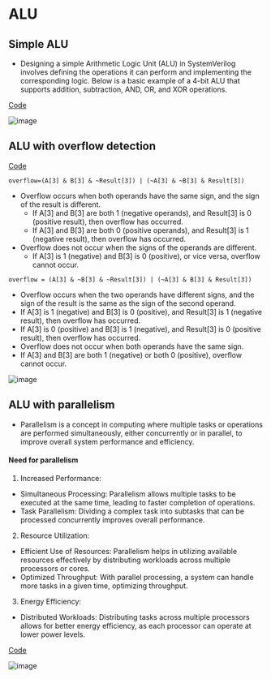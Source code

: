 # ALU

## Simple ALU
* Designing a simple Arithmetic Logic Unit (ALU) in SystemVerilog involves defining the operations it can perform and implementing the corresponding logic. Below is a basic example of a 4-bit ALU that supports addition, subtraction, AND, OR, and XOR operations.

[Code](https://github.com/ani171/ALU/blob/0b8ac3330d8789bbc9474fdd2d4d74b7245a34b2/simple_alu.sv)

![image](https://github.com/ani171/ALU/assets/97838595/ee2410d5-e820-4ce0-9bcf-a0401eae3219)


## ALU with overflow detection

[Code](https://github.com/ani171/ALU_implementations/blob/c9ae3c3b3c4e5c4b4d8c5dda62f43b21b23025b8/overflow_ALU.sv)

`overflow=(A[3] & B[3] & ~Result[3]) | (~A[3] & ~B[3] & Result[3])`
* Overflow occurs when both operands have the same sign, and the sign of the result is different.
  * If A[3] and B[3] are both 1 (negative operands), and Result[3] is 0 (positive result), then overflow has occurred.
  * If A[3] and B[3] are both 0 (positive operands), and Result[3] is 1 (negative result), then overflow has occurred.
* Overflow does not occur when the signs of the operands are different.
  * If A[3] is 1 (negative) and B[3] is 0 (positive), or vice versa, overflow cannot occur.

 `overflow = (A[3] & ~B[3] & ~Result[3]) | (~A[3] & B[3] & Result[3])`
* Overflow occurs when the two operands have different signs, and the sign of the result is the same as the sign of the second operand.
 * If A[3] is 1 (negative) and B[3] is 0 (positive), and Result[3] is 1 (negative result), then overflow has occurred.
 * If A[3] is 0 (positive) and B[3] is 1 (negative), and Result[3] is 0 (positive result), then overflow has occurred.
* Overflow does not occur when both operands have the same sign.
* If A[3] and B[3] are both 1 (negative) or both 0 (positive), overflow cannot occur.

![image](https://github.com/ani171/ALU/assets/97838595/8ac6945c-9e63-44fb-a104-904f921f7118)

## ALU with parallelism

* Parallelism is a concept in computing where multiple tasks or operations are performed simultaneously, either concurrently or in parallel, to improve overall system performance and efficiency.
#### Need for parallelism
 1. Increased Performance:
   * Simultaneous Processing: Parallelism allows multiple tasks to be executed at the same time, leading to faster completion of operations.
   * Task Parallelism: Dividing a complex task into subtasks that can be processed concurrently improves overall performance.
 2. Resource Utilization:
   * Efficient Use of Resources: Parallelism helps in utilizing available resources effectively by distributing workloads across multiple processors or cores.
   * Optimized Throughput: With parallel processing, a system can handle more tasks in a given time, optimizing throughput.
 3. Energy Efficiency:
   * Distributed Workloads: Distributing tasks across multiple processors allows for better energy efficiency, as each processor can operate at lower power levels.

[Code](https://github.com/ani171/ALU/blob/3fb3d837b741b004d3600b9333b6eb7a84ef610a/parallel_alu.sv)

![image](https://github.com/ani171/ALU/assets/97838595/87af62a3-907f-454b-9a7d-f4ea070a51ad)
